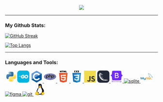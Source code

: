 <div id="header" align="center">
  <img src="https://media.giphy.com/media/M9gbBd9nbDrOTu1Mqx/giphy.gif" width="100"/>
</div>

--- 
### My Github Stats:
[![GitHub Streak](http://github-readme-streak-stats.herokuapp.com?user=Jalithc&theme=dark&background=000000)](https://git.io/streak-stats)

[![Top Langs](https://github-readme-stats.vercel.app/api/top-langs/?username=Jalithc&layout=compact&theme=vision-friendly-dark)](https://github.com/anuraghazra/github-readme-stats)

---

<h3 align="left">Languages and Tools:</h3>

<p align="left"><img src="https://raw.githubusercontent.com/devicons/devicon/master/icons/python/python-original.svg" alt="python" width="40" height="40"/><img src="https://github.com/tandpfun/skill-icons/blob/main/icons/GoLang.svg" alt="python" width="40" height="40"/> <a href="https://www.cprogramming.com/" target="_blank" rel="noreferrer"> <img src="https://raw.githubusercontent.com/devicons/devicon/master/icons/c/c-original.svg" alt="c" width="40" height="40"/> <img src="https://github.com/devicons/devicon/blob/6910f0503efdd315c8f9b858234310c06e04d9c0/icons/php/php-original.svg" alt="bootstrap" width="40" height="40"/a> <img src="https://raw.githubusercontent.com/devicons/devicon/master/icons/html5/html5-original-wordmark.svg" alt="html5" width="40" height="40"/> <a href="https://www.w3schools.com/css/" target="_blank" rel="noreferrer"> <img src="https://raw.githubusercontent.com/devicons/devicon/master/icons/css3/css3-original-wordmark.svg" alt="css3" width="40" height="40"/> </a><a href="https://developer.mozilla.org/en-US/docs/Web/JavaScript" target="_blank" rel="noreferrer"> <a href="https://www.w3.org/html/" target="_blank" rel="noreferrer"> </a> <img src="https://raw.githubusercontent.com/devicons/devicon/master/icons/javascript/javascript-original.svg" alt="javascript" width="40" height="40"/> </a> <a href="[https://getbootstrap.com](https://github.com/tandpfun/skill-icons/blob/main/icons/Bootstrap.svg)" target="_blank" rel="noreferrer">   <img src="https://github.com/tandpfun/skill-icons/blob/main/icons/Flask-Dark.svg" alt="bootstrap" width="40" height="40"/>  
<img src="https://raw.githubusercontent.com/devicons/devicon/master/icons/bootstrap/bootstrap-plain-wordmark.svg" alt="bootstrap" width="40" height="40"/>
  <a  <img src="https://raw.githubusercontent.com/devicons/devicon/master/icons/c/c-original.svg" alt="c" width="40" height="40"/> </a> <a href="https://www.mysql.com/" target="_blank" rel="noreferrer"> <a href="https://www.python.org" target="_blank" rel="noreferrer">  </a> <a href="https://www.sqlite.org/" target="_blank" rel="noreferrer"> <img src="https://www.vectorlogo.zone/logos/sqlite/sqlite-icon.svg" alt="sqlite" width="40" height="40"/> </a>
  <img src="https://raw.githubusercontent.com/devicons/devicon/master/icons/mysql/mysql-original-wordmark.svg" alt="mysql" width="40" height="40"/> </a> <a href="https://www.figma.com/" target="_blank" rel="noreferrer"> <img src="https://www.vectorlogo.zone/logos/figma/figma-icon.svg" alt="figma" width="40" height="40"/> </a> <a href="https://flask.palletsprojects.com/" target="_blank" rel="noreferrer"> </a> <a href="https://git-scm.com/" target="_blank" rel="noreferrer"> <img src="https://www.vectorlogo.zone/logos/git-scm/git-scm-icon.svg" alt="git" width="40" height="40"/> </a>  <a href="https://www.linux.org/" target="_blank" rel="noreferrer"> <img src="https://raw.githubusercontent.com/devicons/devicon/master/icons/linux/linux-original.svg" alt="linux" width="40" height="40"/> </a>  </p> 
